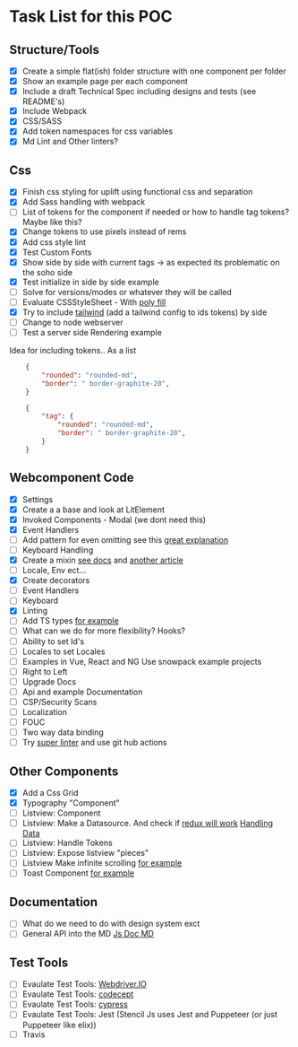 # Task List for this POC

## Structure/Tools

- [x] Create a simple flat(ish) folder structure with one component per folder
- [x] Show an example page per each component
- [x] Include a draft Technical Spec including designs and tests (see README's)
- [x] Include Webpack
- [x] CSS/SASS
- [x] Add token namespaces for css variables
- [x] Md Lint and Other linters?

## Css

- [x] Finish css styling for uplift using functional css and separation
- [x] Add Sass handling with webpack
- [ ] List of tokens for the component if needed or how to handle tag tokens? Maybe like this?
- [x] Change tokens to  use pixels instead of rems
- [x] Add css style lint
- [x] Test Custom Fonts
- [x] Show side by side with current tags -> as expected its problematic on the soho side
- [x] Test initialize in side by side example
- [ ] Solve for versions/modes or whatever they will be called
- [ ] Evaluate CSSStyleSheet  - With [poly fill](https://github.com/Polymer/lit-element/blob/master/src/lib/css-tag.ts)
- [x] Try to include [tailwind](https://tailwindcss.com) (add a tailwind config to ids tokens) by side
- [ ] Change to node webserver
- [ ] Test a server side Rendering example

Idea for including tokens.. As a list

```json
    {
        "rounded": "rounded-md",
        "border": " border-graphite-20",
    }
```

```json for component structure
    {
        "tag": {
            "rounded": "rounded-md",
            "border": " border-graphite-20",
        }
    }
```

## Webcomponent Code
- [x] Settings
- [x] Create a a base and look at LitElement
- [x] Invoked Components - Modal (we dont need this)
- [x] Event Handlers
- [ ] Add pattern for even omitting see this [great explanation](https://github.com/millermedeiros/js-signals/wiki/Comparison-between-different-Observer-Pattern-implementations)
- [ ] Keyboard Handling
- [x] Create a mixin [see docs](https://javascript.info/mixins) and [another article](https://medium.com/javascript-scene/functional-mixins-composing-software-ffb66d5e731c)
- [ ] Locale, Env ect...
- [x] Create decorators
- [ ] Event Handlers
- [ ] Keyboard
- [x] Linting
- [ ] Add TS types [for example](https://github.com/elix/elix/tree/13.0.0/src/base)
- [ ] What can we do for more flexibility? Hooks?
- [ ] Ability to set Id's
- [ ] Locales to set Locales
- [ ] Examples in Vue, React and NG Use snowpack example projects
- [ ] Right to Left
- [ ] Upgrade Docs
- [ ] Api and example Documentation
- [ ] CSP/Security Scans
- [ ] Localization
- [ ] FOUC
- [ ] Two way data binding
- [ ] Try [super linter](https://github.com/github/super-linter/) and use git hub actions

## Other Components
- [x] Add a Css Grid
- [x] Typography "Component"
- [ ] Listview: Component
- [ ] Listview: Make a Datasource. And check if [redux will work](https://react-redux.js.org/introduction/basic-tutorial) [Handling Data](https://itnext.io/handling-data-with-web-components-9e7e4a452e6e)
- [ ] Listview: Handle Tokens
- [ ] Listview: Expose listview "pieces"
- [ ] Listview Make infinite scrolling [for example](https://developers.google.com/web/updates/2016/07/infinite-scroller)
- [ ] Toast Component [for example](https://github.com/elix/elix/blob/13.0.0/src/base/Toast.js)

## Documentation
- [ ] What do we need to do with design system exct
- [ ] General API into the MD [Js Doc MD](https://github.com/jaydenseric/jsdoc-md)

## Test Tools
- [ ] Evaulate Test Tools: [Webdriver.IO](https://webdriver.io/)
- [ ] Evaulate Test Tools: [codecept](https://codecept.io/)
- [ ] Evaulate Test Tools: [cypress](https://docs.cypress.io/)
- [ ] Evaulate Test Tools: Jest (Stencil Js uses Jest and Puppeteer (or just Puppeteer like elix))
- [ ] Travis

